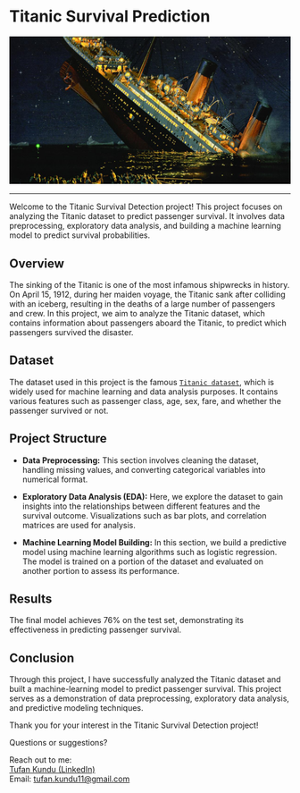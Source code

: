 # Titanic Survival Prediction

<img src = "https://github.com/kindo-tk/images/blob/main/titanic.jpg">
<hr>
Welcome to the Titanic Survival Detection project! This project focuses on analyzing the Titanic dataset to predict passenger survival. It involves data preprocessing, exploratory data analysis, and building a machine learning model to predict survival probabilities.

## Overview

The sinking of the Titanic is one of the most infamous shipwrecks in history. On April 15, 1912, during her maiden voyage, the Titanic sank after colliding with an iceberg, resulting in the deaths of a large number of passengers and crew. In this project, we aim to analyze the Titanic dataset, which contains information about passengers aboard the Titanic, to predict which passengers survived the disaster.

## Dataset

The dataset used in this project is the famous <a href = "https://github.com/kindo-tk/CODSOFT/blob/main/Titanic_Survival_Prediction/Titanic-Dataset.csv"> `Titanic dataset`</a>, which is widely used for machine learning and data analysis purposes. It contains various features such as passenger class, age, sex, fare, and whether the passenger survived or not.

## Project Structure

- **Data Preprocessing:** This section involves cleaning the dataset, handling missing values, and converting categorical variables into numerical format.
  
- **Exploratory Data Analysis (EDA):** Here, we explore the dataset to gain insights into the relationships between different features and the survival outcome. Visualizations such as  bar plots, and correlation matrices are used for analysis.

- **Machine Learning Model Building:** In this section, we build a predictive model using machine learning algorithms such as logistic regression. The model is trained on a portion of the dataset and evaluated on another portion to assess its performance.


## Results

The final model achieves 76% on the test set, demonstrating its effectiveness in predicting passenger survival.

## Conclusion

Through this project, I have successfully analyzed the Titanic dataset and built a machine-learning model to predict passenger survival. This project serves as a demonstration of data preprocessing, exploratory data analysis, and predictive modeling techniques.

Thank you for your interest in the Titanic Survival Detection project!

Questions or suggestions?

Reach out to me:
<br>
<a href="https://www.linkedin.com/in/tufan-kundu-577945221/">Tufan Kundu (LinkedIn)</a>
<br>
Email: tufan.kundu11@gmail.com
